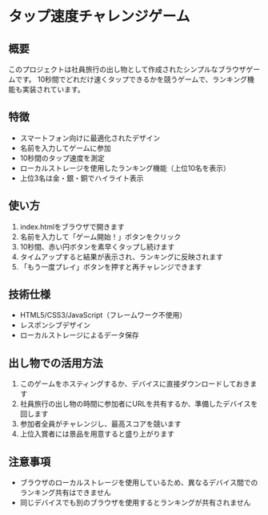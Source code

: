 # タップ速度チャレンジゲーム

## 概要
このプロジェクトは社員旅行の出し物として作成されたシンプルなブラウザゲームです。
10秒間でどれだけ速くタップできるかを競うゲームで、ランキング機能も実装されています。

## 特徴
- スマートフォン向けに最適化されたデザイン
- 名前を入力してゲームに参加
- 10秒間のタップ速度を測定
- ローカルストレージを使用したランキング機能（上位10名を表示）
- 上位3名は金・銀・銅でハイライト表示

## 使い方
1. index.htmlをブラウザで開きます
2. 名前を入力して「ゲーム開始！」ボタンをクリック
3. 10秒間、赤い円ボタンを素早くタップし続けます
4. タイムアップすると結果が表示され、ランキングに反映されます
5. 「もう一度プレイ」ボタンを押すと再チャレンジできます

## 技術仕様
- HTML5/CSS3/JavaScript（フレームワーク不使用）
- レスポンシブデザイン
- ローカルストレージによるデータ保存

## 出し物での活用方法
1. このゲームをホスティングするか、デバイスに直接ダウンロードしておきます
2. 社員旅行の出し物の時間に参加者にURLを共有するか、準備したデバイスを回します
3. 参加者全員がチャレンジし、最高スコアを競います
4. 上位入賞者には景品を用意すると盛り上がります

## 注意事項
- ブラウザのローカルストレージを使用しているため、異なるデバイス間でのランキング共有はできません
- 同じデバイスでも別のブラウザを使用するとランキングが共有されません 